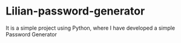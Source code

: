 # Lilian-password-generator
It is a simple project using Python, where I have developed a simple Password Generator
